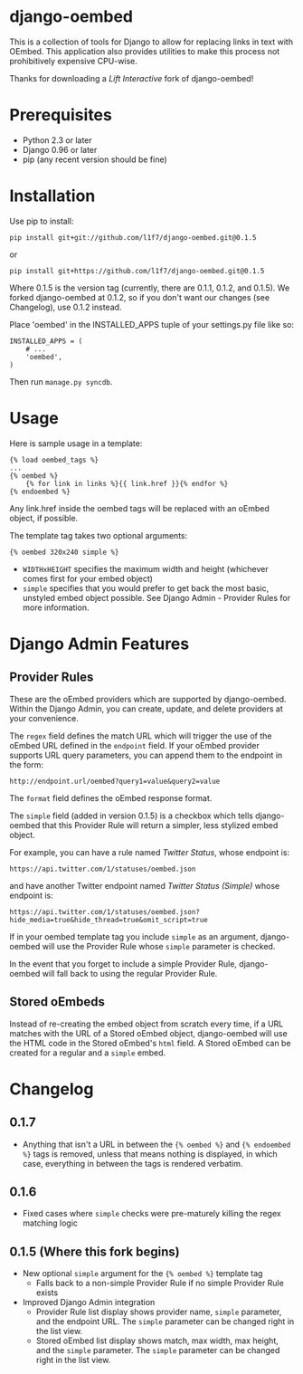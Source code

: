 django-oembed
=======================

This is a collection of tools for Django to allow for replacing links in text
with OEmbed.  This application also provides utilities to make this process not
prohibitively expensive CPU-wise.

Thanks for downloading a *Lift Interactive* fork of django-oembed!

Prerequisites
=============

- Python 2.3 or later
- Django 0.96 or later
- pip (any recent version should be fine)

Installation
============

Use pip to install:

    pip install git+git://github.com/l1f7/django-oembed.git@0.1.5

or

    pip install git+https://github.com/l1f7/django-oembed.git@0.1.5

Where 0.1.5 is the version tag (currently, there are 0.1.1, 0.1.2, and 0.1.5).
We forked django-oembed at 0.1.2, so if you don't want our changes
(see Changelog), use 0.1.2 instead.

Place 'oembed' in the INSTALLED_APPS tuple of your settings.py file like so:
    
    INSTALLED_APPS = (
        # ...
        'oembed',
    )

Then run ```manage.py syncdb```.

Usage
=====

Here is sample usage in a template:

    {% load oembed_tags %}
    ...
    {% oembed %}
        {% for link in links %}{{ link.href }}{% endfor %}
    {% endoembed %}

Any link.href inside the oembed tags will be replaced with an oEmbed object,
if possible.

The template tag takes two optional arguments:
    
    {% oembed 320x240 simple %}

- ```WIDTHxHEIGHT``` specifies the maximum width and height (whichever comes first for
your embed object)
- ```simple``` specifies that you would prefer to get back the most basic,
  unstyled embed object possible.  See Django Admin - Provider Rules for more
  information.

Django Admin Features
=====================

Provider Rules
--------------

These are the oEmbed providers which are supported by django-oembed.  Within
the Django Admin, you can create, update, and delete providers at your
convenience.

The ```regex``` field defines the match URL which will trigger the use of the
oEmbed URL defined in the ```endpoint``` field.  If your oEmbed provider
supports URL query parameters, you can append them to the endpoint in the form:

    http://endpoint.url/oembed?query1=value&query2=value

The ```format``` field defines the oEmbed response format.

The ```simple``` field (added in version 0.1.5) is a checkbox which tells
django-oembed that this Provider Rule will return a simpler, less stylized
embed object.

For example, you can have a rule named *Twitter Status*, whose
endpoint is:
```
https://api.twitter.com/1/statuses/oembed.json
```
and have another Twitter endpoint named *Twitter Status (Simple)* whose
endpoint is:
```
https://api.twitter.com/1/statuses/oembed.json?hide_media=true&hide_thread=true&omit_script=true
```
If in your oembed template tag you include ```simple``` as an
argument, django-oembed will use the Provider Rule whose ```simple``` parameter
is checked.

In the event that you forget to include a simple Provider Rule, django-oembed
will fall back to using the regular Provider Rule.

Stored oEmbeds
--------------

Instead of re-creating the embed object from scratch every time, if a URL
matches with the URL of a Stored oEmbed object, django-oembed will use the HTML
code in the Stored oEmbed's ```html``` field.  A Stored oEmbed can be created
for a regular and a ```simple``` embed.

Changelog
=========

0.1.7
-----
- Anything that isn't a URL in between the ```{% oembed %}``` and
  ```{% endoembed %}``` tags is removed, unless that means nothing is displayed,
  in which case, everything in between the tags is rendered verbatim.

0.1.6
-----
- Fixed cases where ```simple``` checks were pre-maturely killing the regex
  matching logic

0.1.5 (Where this fork begins)
------------------------------
- New optional ```simple``` argument for the ```{% oembed %}``` template tag
    - Falls back to a non-simple Provider Rule if no simple Provider Rule
      exists
- Improved Django Admin integration
    - Provider Rule list display shows provider name, ```simple``` parameter,
      and the endpoint URL.  The ```simple``` parameter can be changed right in
      the list view.
    - Stored oEmbed list display shows match, max width, max height, and the
      ```simple``` parameter.  The ```simple``` parameter can be changed right in
      the list view.
